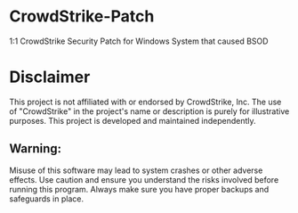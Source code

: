 # CrowdStrike-Patch
1:1 CrowdStrike Security Patch for Windows System that caused BSOD

# Disclaimer
This project is not affiliated with or endorsed by CrowdStrike, Inc. The use of "CrowdStrike" in the project's name or description is purely for illustrative purposes. This project is developed and maintained independently.

## Warning:

Misuse of this software may lead to system crashes or other adverse effects. Use caution and ensure you understand the risks involved before running this program. Always make sure you have proper backups and safeguards in place.


